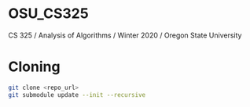 # OSU_CS325
CS 325 / Analysis of Algorithms / Winter 2020 / Oregon State University

# Cloning
```bash
git clone <repo_url>
git submodule update --init --recursive
```

